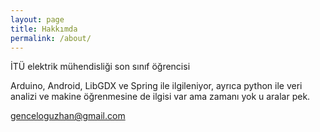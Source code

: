 ```yaml
---
layout: page
title: Hakkımda
permalink: /about/
---
```


İTÜ elektrik mühendisliği son sınıf öğrencisi


Arduino, Android, LibGDX ve Spring ile ilgileniyor, ayrıca python ile veri analizi ve makine öğrenmesine de ilgisi var ama zamanı yok u aralar pek.

[genceloguzhan@gmail.com](mailto:genceloguzhan@gmail.com)
